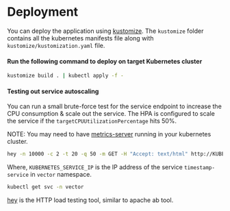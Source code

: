 # Deployment

You can deploy the application using [kustomize](https://kustomize.io/). The `kustomize` folder contains all the kubernetes manifests file along with `kustomize/kustomization.yaml` file.

#### Run the following command to deploy on target Kubernetes cluster

```bash
kustomize build . | kubectl apply -f -
```

#### Testing out service autoscaling

You can run a small brute-force test for the service endpoint to increase the CPU consumption & scale out the service. The HPA is configured to scale the service if the `targetCPUUtilizationPercentage` hits 50%.

NOTE: You may need to have [metrics-server](https://github.com/kubernetes-sigs/metrics-server) running in your kubernetes cluster.

```bash
hey -n 10000 -c 2 -t 20 -q 50 -m GET -H "Accept: text/html" http://KUBERNETES_SERVICE_IP:8000
```

Where, `KUBERNETES_SERVICE_IP` is the IP address of the service `timestamp-service` in `vector` namespace.

```bash
kubectl get svc -n vector
```

[hey](https://github.com/rakyll/hey) is the HTTP load testing tool, similar to apache ab tool.
